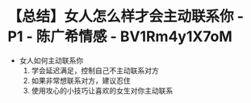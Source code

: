 # 【总结】女人怎么样才会主动联系你 - P1 - 陈广希情感 - BV1Rm4y1X7oM

-   女人如何主动联系你
    1.  学会延迟满足，控制自己不主动联系对方
    2.  如果非常想联系对方，建议忍住
    3.  使用攻心的小技巧让喜欢的女生对你主动联系
